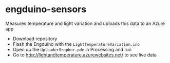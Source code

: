 # engduino-sensors
Measures temperature and light variation and uploads this data to an Azure app

* Download repository
* Flash the Engduino with the `LightTemperatureVariation.ino`
* Open up the `UploaderGrapher.pde` in Processing and run
* Go to http://lightandtemperature.azurewebsites.net/ to see live data
